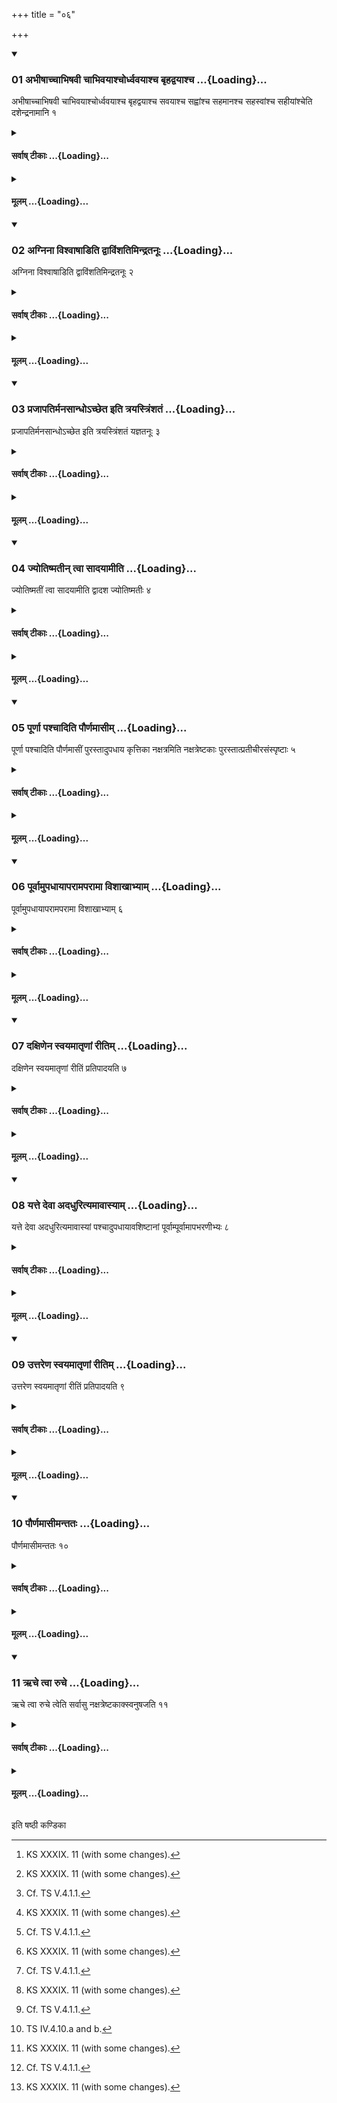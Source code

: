 +++
title = "०६"

+++

<div class="js_include" includetitle="true" newlevelforh1="3" unfilled url="/vedAH_yajuH/taittirIyam/sUtram/ApastambaH/shrautam/vishvAsa-prastutiH/17/06/01_abhIShAchchAbhiShavI_chAbhivayAshchordhvavayAshcha_bRhadvayAshcha.md">
<details open><summary><h3>01 अभीषाच्चाभिषवी चाभिवयाश्चोर्ध्ववयाश्च बृहद्वयाश्च ...{Loading}...</h3></summary>

अभीषाच्चाभिषवी चाभिवयाश्चोर्ध्ववयाश्च बृहद्वयाश्च सवयाश्च सह्वांश्च सहमानश्च सहस्वांश्च सहीयांश्चेति दशेन्द्रनामानि १
</details>
</div>
<div class="js_include collapsed" newlevelforh1="4" title="सर्वाष् टीकाः" unfilled url="/vedAH_yajuH/taittirIyam/sUtram/ApastambaH/shrautam/sarvASh_TIkAH/17/06/01_abhIShAchchAbhiShavI_chAbhivayAshchordhvavayAshcha_bRhadvayAshcha.md">
<details><summary><h4>सर्वाष् टीकाः ...{Loading}...</h4></summary>
<details><summary>थिते</summary>

1. With abhīṣāccābhiṣavi ca...[^1] (the Adhvaryu) places the ten (bricks called) Indranāmāni (Indra's Names).   

[^1]: KS XXXIX. 11 (with some changes).  
</details>
</details>
</div>
<div class="js_include collapsed" newlevelforh1="4" title="मूलम्" unfilled url="/vedAH_yajuH/taittirIyam/sUtram/ApastambaH/shrautam/mUlam/17/06/01_abhIShAchchAbhiShavI_chAbhivayAshchordhvavayAshcha_bRhadvayAshcha.md">
<details><summary><h4>मूलम् ...{Loading}...</h4></summary>

अभीषाच्चाभिषवी चाभिवयाश्चोर्ध्ववयाश्च बृहद्वयाश्च सवयाश्च सह्वांश्च सहमानश्च सहस्वांश्च सहीयांश्चेति दशेन्द्रनामानि १
</details>
</div>
<div class="js_include" includetitle="true" newlevelforh1="3" unfilled url="/vedAH_yajuH/taittirIyam/sUtram/ApastambaH/shrautam/vishvAsa-prastutiH/17/06/02_agninA_vishvAShADiti_dvAviMshatimindratanUH.md">
<details open><summary><h3>02 अग्निना विश्वाषाडिति द्वाविंशतिमिन्द्रतनूः ...{Loading}...</h3></summary>

अग्निना विश्वाषाडिति द्वाविंशतिमिन्द्रतनूः २
</details>
</div>
<div class="js_include collapsed" newlevelforh1="4" title="सर्वाष् टीकाः" unfilled url="/vedAH_yajuH/taittirIyam/sUtram/ApastambaH/shrautam/sarvASh_TIkAH/17/06/02_agninA_vishvAShADiti_dvAviMshatimindratanUH.md">
<details><summary><h4>सर्वाष् टीकाः ...{Loading}...</h4></summary>
<details><summary>थिते</summary>

2. With agninā viśvāṣāṭ...[^1] (he places) the twenty-two Indratanū (Indra's forms) (bricks).[^2]  

[^1]: TS IV.4.3.  

[^2]: Cf. TS V.4.1.1. 
</details>
</details>
</div>
<div class="js_include collapsed" newlevelforh1="4" title="मूलम्" unfilled url="/vedAH_yajuH/taittirIyam/sUtram/ApastambaH/shrautam/mUlam/17/06/02_agninA_vishvAShADiti_dvAviMshatimindratanUH.md">
<details><summary><h4>मूलम् ...{Loading}...</h4></summary>

अग्निना विश्वाषाडिति द्वाविंशतिमिन्द्रतनूः २
</details>
</div>
<div class="js_include" includetitle="true" newlevelforh1="3" unfilled url="/vedAH_yajuH/taittirIyam/sUtram/ApastambaH/shrautam/vishvAsa-prastutiH/17/06/03_prajApatirmanasAndho-chCheta_iti_trayastriMshataM.md">
<details open><summary><h3>03 प्रजापतिर्मनसान्धोऽच्छेत इति त्रयस्त्रिंशतं ...{Loading}...</h3></summary>

प्रजापतिर्मनसान्धोऽच्छेत इति त्रयस्त्रिंशतं यज्ञतनूः ३
</details>
</div>
<div class="js_include collapsed" newlevelforh1="4" title="सर्वाष् टीकाः" unfilled url="/vedAH_yajuH/taittirIyam/sUtram/ApastambaH/shrautam/sarvASh_TIkAH/17/06/03_prajApatirmanasAndho-chCheta_iti_trayastriMshataM.md">
<details><summary><h4>सर्वाष् टीकाः ...{Loading}...</h4></summary>
<details><summary>थिते</summary>

3. With prajāpatir manasāndhoccheta...[^1] (he places) the thirtythree Yajñatanū (Forms of sacrifices) (bricks).[^2]  

[^1]: TS IV.4.9.  

[^2]: Cf. TS V.4.1.1.   
</details>
</details>
</div>
<div class="js_include collapsed" newlevelforh1="4" title="मूलम्" unfilled url="/vedAH_yajuH/taittirIyam/sUtram/ApastambaH/shrautam/mUlam/17/06/03_prajApatirmanasAndho-chCheta_iti_trayastriMshataM.md">
<details><summary><h4>मूलम् ...{Loading}...</h4></summary>

प्रजापतिर्मनसान्धोऽच्छेत इति त्रयस्त्रिंशतं यज्ञतनूः ३
</details>
</div>
<div class="js_include" includetitle="true" newlevelforh1="3" unfilled url="/vedAH_yajuH/taittirIyam/sUtram/ApastambaH/shrautam/vishvAsa-prastutiH/17/06/04_jyotiShmatIn_tvA_sAdayAmIti.md">
<details open><summary><h3>04 ज्योतिष्मतीन् त्वा सादयामीति ...{Loading}...</h3></summary>

ज्योतिष्मतीं त्वा सादयामीति द्वादश ज्योतिष्मतीः ४
</details>
</div>
<div class="js_include collapsed" newlevelforh1="4" title="सर्वाष् टीकाः" unfilled url="/vedAH_yajuH/taittirIyam/sUtram/ApastambaH/shrautam/sarvASh_TIkAH/17/06/04_jyotiShmatIn_tvA_sAdayAmIti.md">
<details><summary><h4>सर्वाष् टीकाः ...{Loading}...</h4></summary>
<details><summary>थिते</summary>

4. With jyotiṣmatīṁ tvā sādayāmi....[^1] (he places) the twelve Jyotiṣmatī (Bright) (bricks).[^2]  

[^1]: TS I.4.34.  

[^2]: Cf. V.4.1.3. 
</details>
</details>
</div>
<div class="js_include collapsed" newlevelforh1="4" title="मूलम्" unfilled url="/vedAH_yajuH/taittirIyam/sUtram/ApastambaH/shrautam/mUlam/17/06/04_jyotiShmatIn_tvA_sAdayAmIti.md">
<details><summary><h4>मूलम् ...{Loading}...</h4></summary>

ज्योतिष्मतीं त्वा सादयामीति द्वादश ज्योतिष्मतीः ४
</details>
</div>
<div class="js_include" includetitle="true" newlevelforh1="3" unfilled url="/vedAH_yajuH/taittirIyam/sUtram/ApastambaH/shrautam/vishvAsa-prastutiH/17/06/05_pUrNA_pashchAditi_paurNamAsIm.md">
<details open><summary><h3>05 पूर्णा पश्चादिति पौर्णमासीम् ...{Loading}...</h3></summary>

पूर्णा पश्चादिति पौर्णमासीं पुरस्तादुपधाय कृत्तिका नक्षत्रमिति नक्षत्रेष्टकाः पुरस्तात्प्रतीचीरसंस्पृष्टाः ५
</details>
</div>
<div class="js_include collapsed" newlevelforh1="4" title="सर्वाष् टीकाः" unfilled url="/vedAH_yajuH/taittirIyam/sUtram/ApastambaH/shrautam/sarvASh_TIkAH/17/06/05_pUrNA_pashchAditi_paurNamAsIm.md">
<details><summary><h4>सर्वाष् टीकाः ...{Loading}...</h4></summary>
<details><summary>थिते</summary>

5. After having kept the Paurṇamāsī (Full-moon-)(brick) in the east with purṇā paścāt...,[^1] he places the Nakṣatra (Constellation) (bricks)[^2] in the east with their faces to the west, without letting them touch each other, with kṛttikā nakṣatram....[^3]  

[^1]: TS IV.4.10.c.a.  

[^2]: Cf. TS V.4.1.4.  

[^3]: TS IV.4.10.a and b.  
</details>
</details>
</div>
<div class="js_include collapsed" newlevelforh1="4" title="मूलम्" unfilled url="/vedAH_yajuH/taittirIyam/sUtram/ApastambaH/shrautam/mUlam/17/06/05_pUrNA_pashchAditi_paurNamAsIm.md">
<details><summary><h4>मूलम् ...{Loading}...</h4></summary>

पूर्णा पश्चादिति पौर्णमासीं पुरस्तादुपधाय कृत्तिका नक्षत्रमिति नक्षत्रेष्टकाः पुरस्तात्प्रतीचीरसंस्पृष्टाः ५
</details>
</div>
<div class="js_include" includetitle="true" newlevelforh1="3" unfilled url="/vedAH_yajuH/taittirIyam/sUtram/ApastambaH/shrautam/vishvAsa-prastutiH/17/06/06_pUrvAmupadhAyAparAmaparAmA_vishAkhAbhyAm.md">
<details open><summary><h3>06 पूर्वामुपधायापरामपरामा विशाखाभ्याम् ...{Loading}...</h3></summary>

पूर्वामुपधायापरामपरामा विशाखाभ्याम् ६
</details>
</div>
<div class="js_include collapsed" newlevelforh1="4" title="सर्वाष् टीकाः" unfilled url="/vedAH_yajuH/taittirIyam/sUtram/ApastambaH/shrautam/sarvASh_TIkAH/17/06/06_pUrvAmupadhAyAparAmaparAmA_vishAkhAbhyAm.md">
<details><summary><h4>सर्वाष् टीकाः ...{Loading}...</h4></summary>
<details><summary>थिते</summary>

6. Each time after having placed the earlier (brick) Che places) the next (brick) upto the Viśākhā-brick.  
</details>
</details>
</div>
<div class="js_include collapsed" newlevelforh1="4" title="मूलम्" unfilled url="/vedAH_yajuH/taittirIyam/sUtram/ApastambaH/shrautam/mUlam/17/06/06_pUrvAmupadhAyAparAmaparAmA_vishAkhAbhyAm.md">
<details><summary><h4>मूलम् ...{Loading}...</h4></summary>

पूर्वामुपधायापरामपरामा विशाखाभ्याम् ६
</details>
</div>
<div class="js_include" includetitle="true" newlevelforh1="3" unfilled url="/vedAH_yajuH/taittirIyam/sUtram/ApastambaH/shrautam/vishvAsa-prastutiH/17/06/07_daxiNena_svayamAtRNAM_rItim.md">
<details open><summary><h3>07 दक्षिणेन स्वयमातृणां रीतिम् ...{Loading}...</h3></summary>

दक्षिणेन स्वयमातृणां रीतिं प्रतिपादयति ७
</details>
</div>
<div class="js_include collapsed" newlevelforh1="4" title="सर्वाष् टीकाः" unfilled url="/vedAH_yajuH/taittirIyam/sUtram/ApastambaH/shrautam/sarvASh_TIkAH/17/06/07_daxiNena_svayamAtRNAM_rItim.md">
<details><summary><h4>सर्वाष् टीकाः ...{Loading}...</h4></summary>
<details><summary>थिते</summary>

7. He brings the line up to the south of the naturally per forated (stone).  

</details>
</details>
</div>
<div class="js_include collapsed" newlevelforh1="4" title="मूलम्" unfilled url="/vedAH_yajuH/taittirIyam/sUtram/ApastambaH/shrautam/mUlam/17/06/07_daxiNena_svayamAtRNAM_rItim.md">
<details><summary><h4>मूलम् ...{Loading}...</h4></summary>

दक्षिणेन स्वयमातृणां रीतिं प्रतिपादयति ७
</details>
</div>
<div class="js_include" includetitle="true" newlevelforh1="3" unfilled url="/vedAH_yajuH/taittirIyam/sUtram/ApastambaH/shrautam/vishvAsa-prastutiH/17/06/08_yatte_devA_adadhurityamAvAsyAm.md">
<details open><summary><h3>08 यत्ते देवा अदधुरित्यमावास्याम् ...{Loading}...</h3></summary>

यत्ते देवा अदधुरित्यमावास्यां पश्चादुपधायावशिष्टानां पूर्वाम्पूर्वामापभरणीभ्यः ८
</details>
</div>
<div class="js_include collapsed" newlevelforh1="4" title="सर्वाष् टीकाः" unfilled url="/vedAH_yajuH/taittirIyam/sUtram/ApastambaH/shrautam/sarvASh_TIkAH/17/06/08_yatte_devA_adadhurityamAvAsyAm.md">
<details><summary><h4>सर्वाष् टीकाः ...{Loading}...</h4></summary>
<details><summary>थिते</summary>

8. After having placed the Amāvāsyā (New-moon) (brick) with yat te devā adadhuḥ...[^1] in the west, (he places)[^2] each time one of the remaining bricks to the east of the earlier one) upto Apabharaṇī (brick).  

[^1]: TS IV.4.10.c.b.  

[^2]: With TS IV.4.10.b.  
</details>
</details>
</div>
<div class="js_include collapsed" newlevelforh1="4" title="मूलम्" unfilled url="/vedAH_yajuH/taittirIyam/sUtram/ApastambaH/shrautam/mUlam/17/06/08_yatte_devA_adadhurityamAvAsyAm.md">
<details><summary><h4>मूलम् ...{Loading}...</h4></summary>

यत्ते देवा अदधुरित्यमावास्यां पश्चादुपधायावशिष्टानां पूर्वाम्पूर्वामापभरणीभ्यः ८
</details>
</div>
<div class="js_include" includetitle="true" newlevelforh1="3" unfilled url="/vedAH_yajuH/taittirIyam/sUtram/ApastambaH/shrautam/vishvAsa-prastutiH/17/06/09_uttareNa_svayamAtRNAM_rItim.md">
<details open><summary><h3>09 उत्तरेण स्वयमातृणां रीतिम् ...{Loading}...</h3></summary>

उत्तरेण स्वयमातृणां रीतिं प्रतिपादयति ९
</details>
</div>
<div class="js_include collapsed" newlevelforh1="4" title="सर्वाष् टीकाः" unfilled url="/vedAH_yajuH/taittirIyam/sUtram/ApastambaH/shrautam/sarvASh_TIkAH/17/06/09_uttareNa_svayamAtRNAM_rItim.md">
<details><summary><h4>सर्वाष् टीकाः ...{Loading}...</h4></summary>
<details><summary>थिते</summary>

9. He brings the line upto the north of the naturally perforated stone.   
</details>
</details>
</div>
<div class="js_include collapsed" newlevelforh1="4" title="मूलम्" unfilled url="/vedAH_yajuH/taittirIyam/sUtram/ApastambaH/shrautam/mUlam/17/06/09_uttareNa_svayamAtRNAM_rItim.md">
<details><summary><h4>मूलम् ...{Loading}...</h4></summary>

उत्तरेण स्वयमातृणां रीतिं प्रतिपादयति ९
</details>
</div>
<div class="js_include" includetitle="true" newlevelforh1="3" unfilled url="/vedAH_yajuH/taittirIyam/sUtram/ApastambaH/shrautam/vishvAsa-prastutiH/17/06/10_paurNamAsImantataH.md">
<details open><summary><h3>10 पौर्णमासीमन्ततः ...{Loading}...</h3></summary>

पौर्णमासीमन्ततः १०
</details>
</div>
<div class="js_include collapsed" newlevelforh1="4" title="सर्वाष् टीकाः" unfilled url="/vedAH_yajuH/taittirIyam/sUtram/ApastambaH/shrautam/sarvASh_TIkAH/17/06/10_paurNamAsImantataH.md">
<details><summary><h4>सर्वाष् टीकाः ...{Loading}...</h4></summary>
<details><summary>थिते</summary>

10. The full-moon(-brick) at the end.  
</details>
</details>
</div>
<div class="js_include collapsed" newlevelforh1="4" title="मूलम्" unfilled url="/vedAH_yajuH/taittirIyam/sUtram/ApastambaH/shrautam/mUlam/17/06/10_paurNamAsImantataH.md">
<details><summary><h4>मूलम् ...{Loading}...</h4></summary>

पौर्णमासीमन्ततः १०
</details>
</div>
<div class="js_include" includetitle="true" newlevelforh1="3" unfilled url="/vedAH_yajuH/taittirIyam/sUtram/ApastambaH/shrautam/vishvAsa-prastutiH/17/06/11_Rche_tvA_ruche.md">
<details open><summary><h3>11 ऋचे त्वा रुचे ...{Loading}...</h3></summary>

ऋचे त्वा रुचे त्वेति सर्वासु नक्षत्रेष्टकाक्स्वनुषजति ११
</details>
</div>
<div class="js_include collapsed" newlevelforh1="4" title="सर्वाष् टीकाः" unfilled url="/vedAH_yajuH/taittirIyam/sUtram/ApastambaH/shrautam/sarvASh_TIkAH/17/06/11_Rche_tvA_ruche.md">
<details><summary><h4>सर्वाष् टीकाः ...{Loading}...</h4></summary>
<details><summary>थिते</summary>

11. He adds R̥ce tvā ruce tvā[^1] to all (each formulae used for placing) the Nakṣatra(-bricks).   

[^1]: TS IV.4.10.a.b.  
</details>
</details>
</div>
<div class="js_include collapsed" newlevelforh1="4" title="मूलम्" unfilled url="/vedAH_yajuH/taittirIyam/sUtram/ApastambaH/shrautam/mUlam/17/06/11_Rche_tvA_ruche.md">
<details><summary><h4>मूलम् ...{Loading}...</h4></summary>

ऋचे त्वा रुचे त्वेति सर्वासु नक्षत्रेष्टकाक्स्वनुषजति ११
</details>
</div>





  
इति षष्ठी कण्डिका 
